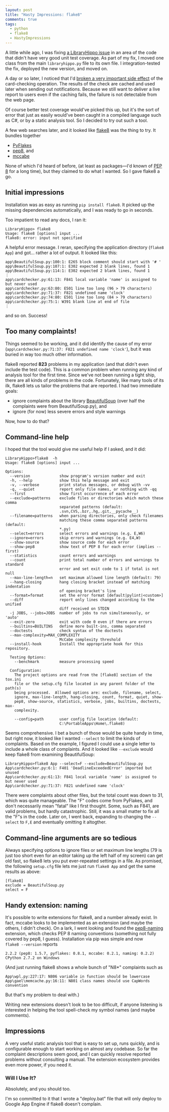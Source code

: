 ```yaml
---
layout: post
title: "Hasty Impressions: flake8" 
comments: true
tags:
  - python
  - flake8
  - HastyImpressions
---
```


A little while ago, I was fixing [a LibraryHippo issue][originalissue]
in an area of the code that didn't have very good unit test
coverage. As part of my fix, I moved one class from the main
`libraryhippo.py` file to its own file. I integration-tested the fix,
deployed the new version, and moved on.

A day or so later, I noticed that I'd
[broken a very important side effect][missingclock] of the
card-checking operation. The results of the check are cached and used
later when sending out notifications. Because we still want to deliver
a live report to users even if the caching fails, the failure is not
detectable from the web page.

Of course better test coverage would've picked this up, but it's the
sort of error that just as easily would've been caught in a compiled language such as
C#, or by a static analysis tool. So I decided to try out such a tool.

A few web searches later, and it looked like [flake8][flake8] was the
thing to try. It bundles together

* [PyFlakes](https://pypi.python.org/pypi/pyflakes)
* [pep8](https://pypi.python.org/pypi/pep8), and
* [mccabe](https://pypi.python.org/pypi/mccabe)

None of which I'd heard of before, (at least as packages&mdash;I'd
known of [PEP 8](http://legacy.python.org/dev/peps/pep-0008/)  for a
long time), but they claimed to do what I wanted. So I gave
flake8 a go.

## Initial impressions

Installation was as easy as running `pip install flake8`. It picked up
the missing dependencies automatically, and I was ready to go in seconds.

Too impatient to read any docs, I ran it:

<pre><code>LibraryHippo&gt; flake8
Usage: flake8 [options] input ...
flake8: error: input not specified
</code></pre>

A helpful error message. I reran, specifying the application directory
(`flake8 App`) and got&hellip; rather a lot of output. It looked
like this:

<pre><code>app\BeautifulSoup.py:100:1: E265 block comment should start with '# '
app\BeautifulSoup.py:107:1: E302 expected 2 blank lines, found 1
app\BeautifulSoup.py:114:1: E302 expected 2 blank lines, found 1
&vellip;
app\cardchecker.py:61:13: F841 local variable 'name' is assigned to but never used
app\cardchecker.py:63:80: E501 line too long (96 &gt; 79 characters)
app\cardchecker.py:71:37: F821 undefined name 'clock'
app\cardchecker.py:74:80: E501 line too long (84 &gt; 79 characters)
app\cardchecker.py:75:1: W391 blank line at end of file
&vellip;
</code></pre>

and so on. Success!

## Too many complaints!

Things seemed to be working, and it did identify the cause of my error
(`app\cardchecker.py:71:37: F821 undefined name 'clock'`), but it was
buried in way too much other information. 

flake8 reported **823** problems in my application (and that didn't
even include the test code). This is a common problem when running any
kind of analysis tool for the first time. Since we've not been running
a tight ship, there are all kinds of problems in the
code. Fortunately, like many tools of its ilk, flake8 lets us tailor
the problems that are reported. I had two immediate goals:

* ignore complaints about the library 
  [BeautifulSoup](http://www.crummy.com/software/BeautifulSoup/)
  (over half the complaints were from BeautifulSoup.py), and
* ignore (for now) less severe errors and style warnings

Now, how to do that?

## Command-line help

I hoped that the tool would give me useful help if I asked, and it
did:

<pre><code>LibraryHippo&gt;flake8  -h
Usage: flake8 [options] input ...

Options:
  --version             show program's version number and exit
  -h, --help            show this help message and exit
  -v, --verbose         print status messages, or debug with -vv
  -q, --quiet           report only file names, or nothing with -qq
  --first               show first occurrence of each error
  --exclude=patterns    exclude files or directories which match these comma
                        separated patterns (default:
                        .svn,CVS,.bzr,.hg,.git,__pycache__)
  --filename=patterns   when parsing directories, only check filenames
                        matching these comma separated patterns (default:
                        *.py)
  --select=errors       select errors and warnings (e.g. E,W6)
  --ignore=errors       skip errors and warnings (e.g. E4,W)
  --show-source         show source code for each error
  --show-pep8           show text of PEP 8 for each error (implies --first)
  --statistics          count errors and warnings
  --count               print total number of errors and warnings to standard
                        error and set exit code to 1 if total is not null
  --max-line-length=n   set maximum allowed line length (default: 79)
  --hang-closing        hang closing bracket instead of matching indentation
                        of opening bracket's line
  --format=format       set the error format [default|pylint|&lt;custom&gt;]
  --diff                report only lines changed according to the unified
                        diff received on STDIN
  -j JOBS, --jobs=JOBS  number of jobs to run simultaneously, or 'auto'
  --exit-zero           exit with code 0 even if there are errors
  --builtins=BUILTINS   define more built-ins, comma separated
  --doctests            check syntax of the doctests
  --max-complexity=MAX_COMPLEXITY
                        McCabe complexity threshold
  --install-hook        Install the appropriate hook for this repository.

  Testing Options:
    --benchmark         measure processing speed

  Configuration:
    The project options are read from the [flake8] section of the tox.ini
    file or the setup.cfg file located in any parent folder of the path(s)
    being processed.  Allowed options are: exclude, filename, select,
    ignore, max-line-length, hang-closing, count, format, quiet, show-
    pep8, show-source, statistics, verbose, jobs, builtins, doctests, max-
    complexity.

    --config=path       user config file location (default:
                        C:\PortableApps\Home\.flake8)
</code></pre>

Seems comprehensive. I bet a bunch of those would be quite handy
in time, but right now, it looked like I wanted `--select` to limit
the kinds of complaints. Based on the example, I figured I could use a
single letter to include a whole class of complaints. And it looked like
`--exclude` would keep flake8 from examining BeautifulSoup:

<pre><code>LibraryHippo&gt;flake8 App --select=F --exclude=BeautifulSoup.py
App\cardchecker.py:6:1: F401 'DeadlineExceededError' imported but unused
App\cardchecker.py:61:13: F841 local variable 'name' is assigned to but never used
App\cardchecker.py:71:37: F821 undefined name 'clock'
</code></pre>

There were complaints about other files, but the total count was down to
31, which was quite manageable. The "F" codes come from PyFlakes, and
don't necessarily mean "fatal" like I first thought. Some, such as
F841, are valid problems, but hardly catastrophic. Still, it was a
small matter to fix all the "F"s in the code. Later on, I went back,
expanding to changing the `--select` to `F,E` and eventually omitting
it altogther.

## Command-line arguments are so tedious

Always specifying options to ignore files or set maximum line lengths
(79 is just too short even for an editor taking up the left half of my
screen) can get old fast, so flake8 lets you put ever-repeated
settings in a file. As promised, the following `setup.cfg` file lets
me just run `flake8 App` and get the same results as above:

<pre><code class="ini">[flake8]
exclude = BeautifulSoup.py
select = F</code></pre>

## Handy extension: naming

It's possible to write extensions for flake8, and a number already
exist. In fact, mccabe looks to be implemented as an extension (and
maybe the others, I didn't check). On a lark, I went looking and found
the [pep8-naming][naming]
extension, which checks PEP 8 naming conventions (something
not fully covered by pep8, I guess). Installation via pip was simple
and now  
`flake8 --version` reports

<pre><code>2.2.2 (pep8: 1.5.7, pyflakes: 0.8.1, mccabe: 0.2.1, naming: 0.2.2)
CPython 2.7.2 on Windows</code></pre>

(And just running flake8 shows a whole bunch of "N8*"
complaints such as

<pre><code>App\wpl.py:227:17: N806 variable in function should be lowercase
App\gael\memcache.py:16:11: N801 class names should use CapWords convention
</code></pre>

But that's my problem to deal with.)

Writing new extensions doesn't look to be too difficult, if anyone
listening is interested in helping the tool spell-check my symbol
names (and maybe comments).

## Impressions

A very useful static analysis tool that is easy to set up, runs
quickly, and is configurable enough to start working on almost any
codebase. So far the complaint descriptions seem good, and I can
quickly resolve reported problems without consulting a manual. The
extension ecosystem provides even more power, if you need it.

### Will I Use It?

Absolutely, and you should too.

I'm so committed to it that I wrote a "deploy.bat" file that will only
deploy to Google App Engine if flake8 doesn't complain.


[flake8]: https://pypi.python.org/pypi/flake8
[naming]: https://pypi.python.org/pypi/pep8-naming
[missingclock]: https://github.com/LibraryHippo/LibraryHippo/issues/3
[originalissue]: https://github.com/LibraryHippo/LibraryHippo/pull/2
[naming]: https://pypi.python.org/pypi/pep8-naming
